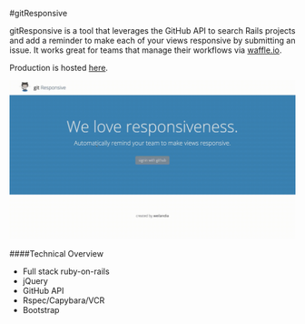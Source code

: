 #gitResponsive

gitResponsive is a tool that leverages the GitHub API to search Rails projects and add a reminder to make each of your views responsive by submitting an issue. It works great for teams that manage their workflows via [waffle.io](https://waffle.io/).

Production is hosted [here](http://gitresponsive.herokuapp.com/).


 ![workflow](app/assets/images/gitresponsive.gif)


####Technical Overview
* Full stack ruby-on-rails
* jQuery
* GitHub API
* Rspec/Capybara/VCR
* Bootstrap

